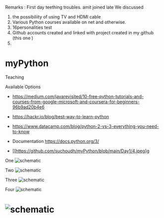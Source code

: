 Remarks :  First day teething troubles. amit joined late
We discussed 
1. the possibiliity of using TV and HDMI cable 
2. Various Python courses available on net and otherwise.
3. 16personalities test
4. Github accounts created and linked with project created in my github (this one )
5. 
   
# myPython
Teaching 

Available Options 

- https://medium.com/javarevisited/10-free-python-tutorials-and-courses-from-google-microsoft-and-coursera-for-beginners-96b9ad20b4e6
- https://hackr.io/blog/best-way-to-learn-python
- https://www.datacamp.com/blog/python-2-vs-3-everything-you-need-to-know
- Documentation https://docs.python.org/3/

- [[https://github.com/suchoudh/myPython/blob/main/Day1/4.jpeg]g

One 
![schematic](./1.jpeg)

Two 
![schematic](./2.jpeg)

Three 
![schematic](./3.jpeg)

Four 
![schematic](./4.jpeg)
# ![schematic](./4.jpeg)


